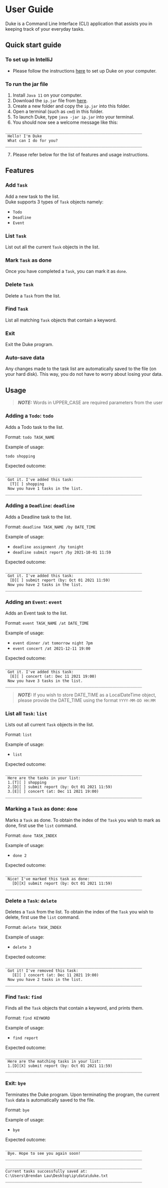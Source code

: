 # User Guide
Duke is a Command Line Interface (CLI) application that assists you in
keeping track of your everyday tasks. 

## Quick start guide
### To set up in IntelliJ
- Please follow the instructions 
[here](https://github.com/brendanlsz/ip#readme)
to set up Duke on your computer.

### To run the jar file
1. Install `Java 11` on your computer.
2. Download the `ip.jar` file from 
[here](https://github.com/brendanlsz/ip/releases/tag/A-Release).
3. Create a new folder and copy the `ip.jar` into this folder.
4. Open a terminal (such as `cmd`) in this folder.
5. To launch Duke, type `java -jar ip.jar` into your terminal.
6. You should now see a welcome message like this:
```
____________________________________________________________
 Hello! I'm Duke
 What can I do for you?
____________________________________________________________
```
7. Please refer below for the list of features and usage instructions.

## Features 

### Add `Task`

Add a new task to the list. \
Duke supports 3 types of `Task` objects namely:
- `Todo`
- `Deadline`
- `Event`

### List `Task`

List out all the current `Task` objects in the list.

### Mark `Task` as done

Once you have completed a `Task`, you can mark it as `done`.

### Delete `Task`

Delete a `Task` from the list.


### Find `Task`

List all matching `Task` objects that contain a keyword.


### Exit 

Exit the Duke program.

### Auto-save data

Any changes made to the task list are automatically saved to the file 
(on your hard disk). This way, you do not have to worry about losing your data.



## Usage
> **_NOTE:_** Words in UPPER_CASE are required parameters from the user

### Adding a `Todo`: `todo`

Adds a Todo task to the list.

Format: `todo TASK_NAME`

Example of usage: 

`todo shopping`

Expected outcome:
```
____________________________________________________________
 Got it. I've added this task:
  [T][ ] shopping
 Now you have 1 tasks in the list.
____________________________________________________________
```


### Adding a `Deadline`: `deadline`

Adds a Deadline task to the list.

Format: `deadline TASK_NAME /by DATE_TIME`

Example of usage:

- `deadline assignment /by tonight`
- `deadline submit report /by 2021-10-01 11:59`

Expected outcome:
```
____________________________________________________________
 Got it. I've added this task:
  [D][ ] submit report (by: Oct 01 2021 11:59)
 Now you have 2 tasks in the list.
____________________________________________________________
```


### Adding an `Event`: `event`

Adds an Event task to the list.

Format: `event TASK_NAME /at DATE_TIME`

Example of usage:

- `event dinner /at tomorrow night 7pm`
- `event concert /at 2021-12-11 19:00`

Expected outcome:
```
____________________________________________________________
 Got it. I've added this task:
  [E][ ] concert (at: Dec 11 2021 19:00)
 Now you have 3 tasks in the list.
____________________________________________________________
```

> **_NOTE:_**  If you wish to store DATE_TIME as a LocalDateTime
> object, please provide the DATE_TIME using the format `YYYY-MM-DD HH:MM`

### List all `Task`: `list`

Lists out all current `Task` objects in the list.

Format: `list`

Example of usage:

- `list`

Expected outcome:
```
____________________________________________________________
 Here are the tasks in your list:
 1.[T][ ] shopping
 2.[D][ ] submit report (by: Oct 01 2021 11:59)
 3.[E][ ] concert (at: Dec 11 2021 19:00)
____________________________________________________________
```

### Marking a `Task` as done: `done`

Marks a `Task` as done. To obtain the index of the `Task` you wish to mark
as done, first use the `list` command.

Format: `done TASK_INDEX`

Example of usage:

- `done 2`

Expected outcome:
```
____________________________________________________________
 Nice! I've marked this task as done:
   [D][X] submit report (by: Oct 01 2021 11:59)
____________________________________________________________
```

### Delete a `Task`: `delete`

Deletes a `Task` from the list. To obtain the index of the `Task` you 
wish to delete, first use the `list` command.

Format: `delete TASK_INDEX`

Example of usage:

- `delete 3`

Expected outcome:
```
____________________________________________________________
 Got it! I've removed this task:
   [E][ ] concert (at: Dec 11 2021 19:00)
 Now you have 2 tasks in the list.
____________________________________________________________
```

### Find `Task`: `find`

Finds all the `Task` objects that contain a keyword, and prints
them.

Format: `find KEYWORD`

Example of usage:

- `find report`

Expected outcome:
```
____________________________________________________________
 Here are the matching tasks in your list:
 1.[D][X] submit report (by: Oct 01 2021 11:59)
____________________________________________________________
```

### Exit: `bye`

Terminates the Duke program. Upon terminating the program, the current
`Task` data is automatically saved to the file.

Format: `bye`

Example of usage:

- `bye`

Expected outcome:
```
____________________________________________________________
 Bye. Hope to see you again soon!
____________________________________________________________

____________________________________________________________
Current tasks successfully saved at: 
C:\Users\Brendan Lau\Desktop\ip\data\duke.txt
____________________________________________________________
```
